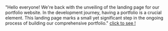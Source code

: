 "Hello everyone! We're back with the unveiling of the landing page for our portfolio website. In the development journey, having a portfolio is a crucial element. This landing page marks a small yet significant step in the ongoing process of building our comprehensive portfolio."
[click to see !](https://chillbro786.github.io/04_landing_page_portfolio/)
